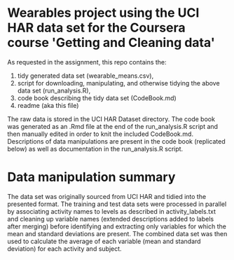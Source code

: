 
# Wearables project using the UCI HAR data set for the Coursera course 'Getting and Cleaning data'

As requested in the assignment, this repo contains the:
1) tidy generated data set (wearable_means.csv),
2) script for downloading, manipulating, and otherwise tidying the above data set (run_analysis.R),
3) code book describing the tidy data set (CodeBook.md)
4) readme (aka this file)

The raw data is stored in the UCI HAR Dataset directory. The code book was generated as an .Rmd file at the end of the run_analysis.R script and then manually edited in order to knit the included CodeBook.md. Descriptions of data manipulations are present in the code book (replicated below) as well as documentation in the run_analysis.R script. 

# Data manipulation summary
The data set was originally sourced from UCI HAR and tidied into the presented format. The training and test data sets were processed in parallel by associating activity names to levels as described in activity_labels.txt and cleaning up variable names (extended descriptions added to labels after merging) before identifying and extracting only variables for which the mean and standard deviations are present. The combined data set was then used to calculate the average of each variable (mean and standard deviation) for each activity and subject.